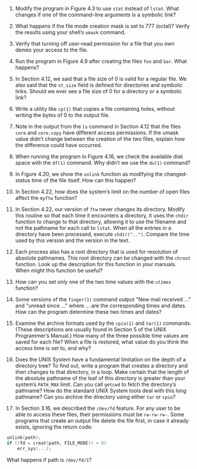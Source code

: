 1. Modify the program in Figure 4.3 to use `stat` instead of `lstat`. What
   changes if one of the command-line arguments is a symbolic link?

2. What happens if the file mode creation mask is set to 777 (octal)? Verify
   the results using your shell’s `umask` command.

3. Verify that turning off user-read permission for a file that you own denies
   your access to the file.

4. Run the program in Figure 4.9 after creating the files `foo` and `bar`.
   What happens?

5. In Section 4.12, we said that a file size of 0 is valid for a regular file.
   We also said that the `st_size` field is defined for directories and
   symbolic links. Should we ever see a file size of 0 for a directory or a
   symbolic link?

6. Write a utility like `cp(1)` that copies a file containing holes, without
   writing the bytes of 0 to the output file.

7. Note in the output from the `ls` command in Section 4.12 that the files
   `core` and `core.copy` have different access permissions. If the umask
   value didn’t change between the creation of the two files, explain how the
   difference could have occurred.
8. When running the program in Figure 4.16, we check the available disk space
   with the `df(1)` command. Why didn’t we use the `du(1)` command?

9. In Figure 4.20, we show the `unlink` function as modifying the changed-status
   time of the file itself. How can this happen?

10. In Section 4.22, how does the system’s limit on the number of open files
    affect the `myftw` function?

11. In Section 4.22, our version of `ftw` never changes its directory. Modify
    this routine so that each time it encounters a directory, it uses the
    `chdir` function to change to that directory, allowing it to use the
    filename and not the pathname for each call to `lstat`. When all the
    entries in a directory have been processed, execute `chdir("..")`.
    Compare the time used by this version and the version in the text.

12. Each process also has a root directory that is used for resolution of
    absolute pathnames. This root directory can be changed with the `chroot`
    function. Look up the description for this function in your manuals.
    When might this function be useful?

13. How can you set only one of the two time values with the `utimes` function?

14. Some versions of the `finger(1)` command output "New mail received ..."
    and "unread since ..." where ... are the corresponding times and dates.
    How can the program determine these two times and dates?

15. Examine the archive formats used by the `cpio(1)` and `tar(1)` commands.
    (These descriptions are usually found in Section 5 of the UNIX Programmer’s
    Manual.) How many of the three possible time values are saved for each
    file? When a file is restored, what value do you think the access time
    is set to, and why?

16. Does the UNIX System have a fundamental limitation on the depth of a
    directory tree? To find out, write a program that creates a directory and
    then changes to that directory, in a loop. Make certain that the length of
    the absolute pathname of the leaf of this directory is greater than your
    system’s `PATH_MAX` limit. Can you call `getcwd` to fetch the directory’s
    pathname? How do the standard UNIX System tools deal with this long
    pathname? Can you archive the directory using either `tar` or `cpio`?

17. In Section 3.16, we described the `/dev/fd` feature. For any user to be
    able to access these files, their permissions must be `rw-rw-rw-`. Some
    programs that create an output file delete the file first, in case it
    already exists, ignoring the return code:

```c
unlink(path);
if ((fd = creat(path, FILE_MODE)) < 0)
	err_sys(...);
```

What happens if path is `/dev/fd/1`?
